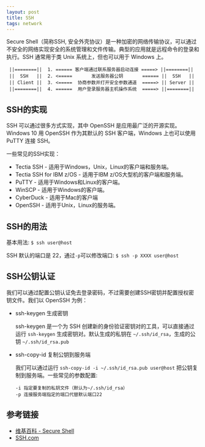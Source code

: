 ```yaml
---
layout: post
title: SSH
tags: network
---
```


Secure Shell（简称SSH, 安全外壳协议）是一种加密的网络传输协议，可以通过不安全的网络实现安全的系统管理和文件传输。典型的应用就是远程命令的登录和执行。SSH 通常用于类 Unix 系统上，但也可以用于 Windows 上。

```plain
 ||========||  1. ====== 客户端通过联系服务器启动连接 =====> ||========||
 ||  SSH   ||  2. <=====       发送服务器公钥       ====== ||  SSH   ||
 || Client ||  3. <=====  协商参数并打开安全参数通道  =====> || Server ||
 ||========||  4. ======  用户登录服务器主机操作系统  =====> ||========||
```

## SSH的实现

SSH 可以通过很多方式实现，其中 OpenSSH 是应用最广泛的开源实现。Windows 10 用 OpenSSH 作为其默认的 SSH 客户端，Windows 上也可以使用 PuTTY 连接 SSH。

一些常见的SSH实现：

- Tectia SSH  - 适用于Windows，Unix，Linux的客户端和服务端。
- Tectia SSH for IBM z/OS - 适用于IBM z/OS大型机的客户端和服务端。
- PuTTY - 适用于Windows和Linux的客户端。
- WinSCP - 适用于Windows的客户端。
- CyberDuck - 适用于Mac的客户端
- OpenSSH - 适用于Unix，Linux的服务端。

## SSH的用法

基本用法: `$ ssh user@host`

SSH 默认的端口是 22，通过`-p`可以修改端口: `$ ssh -p XXXX user@host`

## SSH公钥认证

我们可以通过配置公钥认证免去登录密码，不过需要创建SSH密钥并配置授权密钥文件。我们以 OpenSSH 为例：

- ssh-keygen 生成密钥

  ssh-keygen 是一个为 SSH 创建新的身份验证密钥对的工具，可以直接通过运行 `ssh-keygen` 生成密钥对。默认生成的私钥在 `~/.ssh/id_rsa`，生成的公钥 `~/.ssh/id_rsa.pub`

- ssh-copy-id 复制公钥到服务端

  我们可以通过运行 `ssh-copy-id -i ~/.ssh/id_rsa.pub user@host` 把公钥复制到服务端。一些常见的参数配置:

  ```plain
  -i 指定要复制的私钥文件（默认为~/.ssh/id_rsa）
  -p 连接服务端指定的端口代替默认端口22
  ```

## 参考链接

- [维基百科 - Secure Shell](https://en.wikipedia.org/wiki/Secure_Shell)
- [SSH.com](https://www.ssh.com/ssh/)
